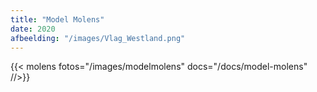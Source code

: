 ```yaml
---
title: "Model Molens"
date: 2020
afbeelding: "/images/Vlag_Westland.png"
---
```


{{< molens fotos="/images/modelmolens" docs="/docs/model-molens" //>}}